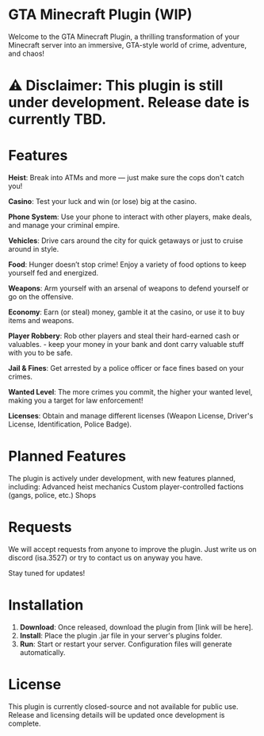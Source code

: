 # GTA Minecraft Plugin (WIP)
Welcome to the GTA Minecraft Plugin, a thrilling transformation of your Minecraft server into an immersive, GTA-style world of crime, adventure, and chaos!

# ⚠️ Disclaimer: This plugin is still under development. Release date is currently TBD.

# Features
**Heist**: Break into ATMs and more — just make sure the cops don't catch you!

**Casino**: Test your luck and win (or lose) big at the casino.

**Phone System**: Use your phone to interact with other players, make deals, and manage your criminal empire.

**Vehicles**: Drive cars around the city for quick getaways or just to cruise around in style.

**Food**: Hunger doesn’t stop crime! Enjoy a variety of food options to keep yourself fed and energized.

**Weapons**: Arm yourself with an arsenal of weapons to defend yourself or go on the offensive.

**Economy**: Earn (or steal) money, gamble it at the casino, or use it to buy items and weapons.

**Player Robbery**: Rob other players and steal their hard-earned cash or valuables. - keep your money in your bank and dont carry valuable stuff with you to be safe.

**Jail & Fines**: Get arrested by a police officer or face fines based on your crimes.

**Wanted Level**: The more crimes you commit, the higher your wanted level, making you a target for law enforcement!

**Licenses**: Obtain and manage different licenses (Weapon License, Driver's License, Identification, Police Badge).

# Planned Features
The plugin is actively under development, with new features planned, including:
Advanced heist mechanics
Custom player-controlled factions (gangs, police, etc.)
Shops

# Requests
We will accept requests from anyone to improve the plugin.
Just write us on discord (isa.3527) or try to contact us on anyway you have.

Stay tuned for updates!

# Installation
1. **Download**: Once released, download the plugin from [link will be here].
2. **Install**: Place the plugin .jar file in your server's plugins folder.
3. **Run**: Start or restart your server. Configuration files will generate automatically.

# License
This plugin is currently closed-source and not available for public use. Release and licensing details will be updated once development is complete.
